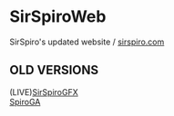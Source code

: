 # SirSpiroWeb
SirSpiro's updated website / [sirspiro.com](https://www.sirspiro.com)

## OLD VERSIONS
(LIVE)[SirSpiroGFX](https://github.com/DamienDavisNeff/SirSpiroGFX)<br>
[SpiroGA](https://github.com/DamienDavisNeff/SpiroGA)